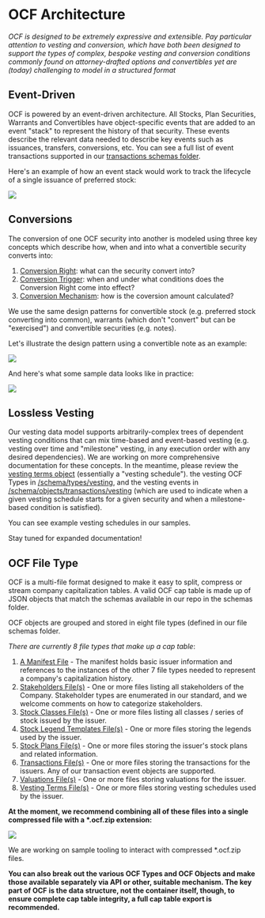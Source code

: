 # OCF Architecture

_OCF is designed to be extremely expressive and extensible. Pay particular attention to vesting and conversion, which have both been designed to support the types of complex, bespoke vesting and conversion conditions commonly found on attorney-drafted options and convertibles yet are (today) challenging to model in a structured format_

## Event-Driven

OCF is powered by an event-driven architecture. All Stocks, Plan Securities, Warrants and Convertibles have
object-specific events that are added to an event "stack" to represent the history of that security. These events
describe the relevant data needed to describe key events such as issuances, transfers, conversions, etc. You can
see a full list of event transactions supported in our [transactions schemas folder](https://github.com/Open-Cap-Table-Coalition/Open-Cap-Format-OCF/tree/main/schema/objects/transactions).

Here's an example of how an event stack would work to track the lifecycle of a single issuance of preferred stock:

![](../images/Transaction%20Stack%20Animation.gif)

## Conversions

The conversion of one OCF security into another is modeled using three key concepts which describe how, when and into what a convertible security converts into:

1. [Conversion Right](../schema/types/conversion_rights/): what can the security convert into?
2. [Conversion Trigger](..schema/types/conversion_triggers/): when and under what conditions does the Conversion Right come into effect?
3. [Conversion Mechanism](../schema/types/conversion_mechanisms/): how is the coversion amount calculated?

We use the same design patterns for convertible stock (e.g. preferred stock converting into common), warrants (which don't "convert" but can be "exercised") and convertible securities (e.g. notes).

Let's illustrate the design pattern using a convertible note as an example:

![](../images/OCF%20Conversion%20Diagram.png)

And here's what some sample data looks like in practice:

![](../images/OCF%20Conversion%20Example.png)

## Lossless Vesting

Our vesting data model supports arbitrarily-complex trees of dependent vesting conditions that can mix time-based and event-based vesting (e.g. vesting over time and "milestone" vesting, in any execution order with any desired dependencies). We are working on more comprehensive documentation for these concepts. In the meantime, please review the [vesting terms object](../schema_markdown/schema/objects/VestingTerms.md) (essentially a "vesting schedule"). the vesting OCF Types in [/schema/types/vesting](https://github.com/Open-Cap-Table-Coalition/Open-Cap-Format-OCF/tree/main/schema/types/vesting), and the vesting events in [/schema/objects/transactions/vesting](https://github.com/Open-Cap-Table-Coalition/Open-Cap-Format-OCF/tree/main/schema/objects/transactions/vesting) (which are used to indicate when a given vesting schedule starts for a given security and when a milestone-based condition is satisfied).

You can see example vesting schedules in our samples.

Stay tuned for expanded documentation!

## OCF File Type

OCF is a multi-file format designed to make it easy to split, compress or stream company capitalization tables.
A valid OCF cap table is made up of JSON objects that match the schemas available in our repo in
the schemas folder.

OCF objects are grouped and stored in eight file types (defined in our file schemas folder.

_There are currently 8 file types that make up a cap table_:

1. [A Manifest File](../schema_markdown/schema/files/OCFManifestFile.md) - The manifest holds basic issuer information and
   references to the instances of the other 7 file types needed to represent a company's capitalization history.
2. [Stakeholders File(s)](../schema_markdown/schema/files/StakeholdersFile.md) - One or more files listing all stakeholders
   of the Company. Stakeholder types are enumerated in our standard, and we welcome comments on how to categorize
   stakeholders.
3. [Stock Classes File(s)](../schema_markdown/schema/files/StockClassesFile.md) - One or more files listing all classes /
   series of stock issued by the issuer.
4. [Stock Legend Templates File(s)](../schema_markdown/schema/files/StockLegendTemplatesFile.md) - One or more files storing the
   legends used by the issuer.
5. [Stock Plans File(s)](../schema_markdown/schema/files/StockPlansFile.md) - One or more files storing the issuer's stock plans
   and related information.
6. [Transactions File(s)](../schema_markdown/schema/files/TransactionsFile.md) - One or more files storing the transactions for
   the issuers. Any of our transaction event objects are supported.
7. [Valuations File(s)](../schema_markdown/schema/files/ValuationsFile.md) - One or more files storing valuations for the issuer.
8. [Vesting Terms File(s)](../schema_markdown/schema/files/VestingTermsFile.md) - One or more files storing vesting
   schedules used by the issuer.

**At the moment, we recommend combining all of these files into a single compressed file with a \*.ocf.zip extension:**

![](../images/OCF%20Container.png)

We are working on sample tooling to interact with compressed \*.ocf.zip files.

**You can also break out the various OCF Types and OCF Objects and make those available separately via API or other, suitable mechanism. The key part of OCF is the data structure, not the container itself, though, to ensure complete cap table integrity, a full cap table export is recommended.**
